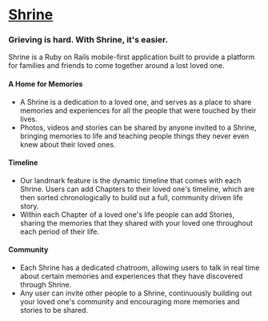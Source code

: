 # [Shrine](www.shrine.space) 

### Grieving is hard. With Shrine, it's easier.

Shrine is a Ruby on Rails mobile-first application built to provide a platform for families and friends to come together around a lost loved one. 

#### A Home for Memories
* A Shrine is a dedication to a loved one, and serves as a place to share memories and experiences for all the people that were touched by their lives.
* Photos, videos and stories can be shared by anyone invited to a Shrine, bringing memories to life and teaching people things they never even knew about their loved ones.

#### Timeline
* Our landmark feature is the dynamic timeline that comes with each Shrine. Users can add Chapters to their loved one's timeline, which are then sorted chronologically to build out a full, community driven life story.
* Within each Chapter of a loved one's life people can add Stories, sharing the memories that they shared with your loved one throughout each period of their life.

#### Community
* Each Shrine has a dedicated chatroom, allowing users to talk in real time about certain memories and experiences that they have discovered through Shrine.
*  Any user can invite other people to a Shrine, continuously building out your loved one's community and encouraging more memories and stories to be shared.
